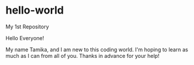 # hello-world
My 1st Repository

Hello Everyone!

My name Tamika, and I am new to this coding world. I'm hoping to learn as much as I can from all of you. Thanks in advance for your help!
